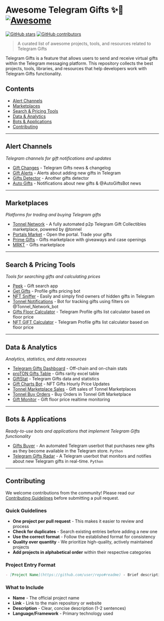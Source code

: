 # Awesome Telegram Gifts ✨🎁 [![Awesome](https://awesome.re/badge.svg)](https://awesome.re)

[![GitHub stars](https://img.shields.io/github/stars/ilyaqznetsow/awesome-telegram-gifts.svg?style=social&label=Star)](https://github.com/ilyaqznetsow/awesome-telegram-gifts)
[![GitHub contributors](https://img.shields.io/github/contributors/ilyaqznetsow/awesome-telegram-gifts.svg)](https://github.com/ilyaqznetsow/awesome-telegram-gifts/graphs/contributors)

> A curated list of awesome projects, tools, and resources related to Telegram Gifts

Telegram Gifts is a feature that allows users to send and receive virtual gifts within the Telegram messaging platform. This repository collects the best projects, tools, libraries, and resources that help developers work with Telegram Gifts functionality.

## Contents

- [Alert Channels](#alert-channels)
- [Marketplaces](#marketplaces)
- [Search & Pricing Tools](#search--pricing-tools)
- [Data & Analytics](#data--analytics)
- [Bots & Applications](#bots--applications)
- [Contributing](#contributing)

---

## Alert Channels

*Telegram channels for gift notifications and updates*

- [Gift Changes](https://t.me/GiftChanges) - Telegram Gifts news & changelog
- [Gift Alerts](https://t.me/Gift_alerts) - Alerts about adding new gifts in Telegram
- [Gifts Detector](https://t.me/gifts_detector) - Another gifts detector
- [Auto Gifts](https://t.me/auto_gifts) - Notifications about new gifts & @AutoGiftsBot news

---

## Marketplaces

*Platforms for trading and buying Telegram gifts*

- [Tonnel Network](https://t.me/Tonnel_Network_bot) - A fully automated p2p Telegram Gift Collectibles marketplace, powered by @tonnel
- [Portals Market](https://t.me/portals) - Open the portal. Trade your gifts
- [Prime Gifts](https://t.me/primegiftsbot) - Gifts marketplace with giveaways and case openings
- [MRKT](https://t.me/mrkt) - Gifts marketplace

---

## Search & Pricing Tools

*Tools for searching gifts and calculating prices*

- [Peek](https://peek.tg/search) - Gift search app
- [Get Gifts](https://t.me/getSendGiftsProBot) - Profile gifts pricing bot
- [NFT Sniffer](https://t.me/NFTSnifferBot) - Easily and simply find owners of hidden gifts in Telegram
- [Tonnel Notifications](https://t.me/tonnel_notifications_bot) - Bot for tracking gifts using filters on @Tonnel_Network_bot
- [Gifts Floor Calculator](https://t.me/giftsfloorbot) - Telegram Profile gifts list calculator based on floor price
- [NFT GIFT Calculator](https://t.me/PriceNFTbot) - Telegram Profile gifts list calculator based on floor price

---

## Data & Analytics

*Analytics, statistics, and data resources*

- [Telegram Gifts Dashboard](https://dune.com/rdmcd/telegram-gifts) - Off-chain and on-chain stats
- [proTON Gifts Table](https://docs.google.com/spreadsheets/d/1gwVuBxEJmGUh7C25dXnfaPQ9r7KPZt5hRdUu7Ofavrs/edit?gid=801646152#gid=801646152) - Gifts rarity excel table
- [GiftStat](https://giftstat.com/) - Telegram Gifts data and statistics
- [Gift Charts Bot](https://t.me/gift_charts_bot) - NFT Gifts Hourly Price Updates
- [Tonnel Marketplace Sales](https://t.me/GiftNotification) - Gift sales of Tonnel Marketplaces
- [Tonnel Buy Orders](https://t.me/TonnelOrder) - Buy Orders in Tonnel Gift Marketplace
- [Gift Monitor](https://t.me/GiftMonitor) - Gift floor price realtime monitoring

---

## Bots & Applications

*Ready-to-use bots and applications that implement Telegram Gifts functionality*

- [Gifts Buyer](https://github.com/bohd4nx/Gifts-Buyer#readme) - An automated Telegram userbot that purchases new gifts as they become available in the Telegram store. `Python`
- [Telegram Gifts Radar](https://github.com/maxktz/telegram-gifts-radar#readme) - A Telegram userbot that monitors and notifies about new Telegram gifts in real-time. `Python`

---

## Contributing

We welcome contributions from the community! Please read our [Contributing Guidelines](CONTRIBUTING.md) before submitting a pull request.

### Quick Guidelines

- **One project per pull request** - This makes it easier to review and process
- **Check for duplicates** - Search existing entries before adding a new one
- **Use the correct format** - Follow the established format for consistency
- **Quality over quantity** - We prioritize high-quality, actively maintained projects
- **Add projects in alphabetical order** within their respective categories

### Project Entry Format

```markdown
- [Project Name](https://github.com/user/repo#readme) - Brief description of what the project does. `Language/Framework`
```

### What to Include

- **Name** - The official project name
- **Link** - Link to the main repository or website
- **Description** - Clear, concise description (1-2 sentences)
- **Language/Framework** - Primary technology used 
